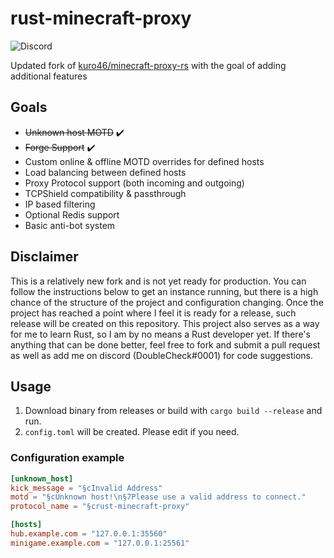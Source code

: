 # rust-minecraft-proxy
<img alt="Discord" src="https://img.shields.io/discord/752389778636406934?color=7289da&label=Discord">

Updated fork of [kuro46/minecraft-proxy-rs](https://github.com/kuro46/minecraft-proxy-rs) with the goal of adding additional features

## Goals
- ~~Unknown host MOTD~~ ✔️
- ~~Forge Support~~ ✔️
- Custom online & offline MOTD overrides for defined hosts
- Load balancing between defined hosts
- Proxy Protocol support (both incoming and outgoing)
- TCPShield compatibility & passthrough
- IP based filtering
- Optional Redis support
- Basic anti-bot system

## Disclaimer
This is a relatively new fork and is not yet ready for production. You can follow the instructions below to get an instance running, but there is a high chance of the structure of the project and configuration changing. Once the project has reached a point where I feel it is ready for a release, such release will be created on this repository. This project also serves as a way for me to learn Rust, so I am by no means a Rust developer yet. If there's anything that can be done better, feel free to fork and submit a pull request as well as add me on discord (DoubleCheck#0001) for code suggestions. 

## Usage

1. Download binary from releases or build with `cargo build --release` and run.
1. `config.toml` will be created. Please edit if you need.

### Configuration example

```toml
[unknown_host]
kick_message = "§cInvalid Address"
motd = "§cUnknown host!\n§7Please use a valid address to connect."
protocol_name = "§crust-minecraft-proxy"

[hosts]
hub.example.com = "127.0.0.1:35560"
minigame.example.com = "127.0.0.1:25561"
```
